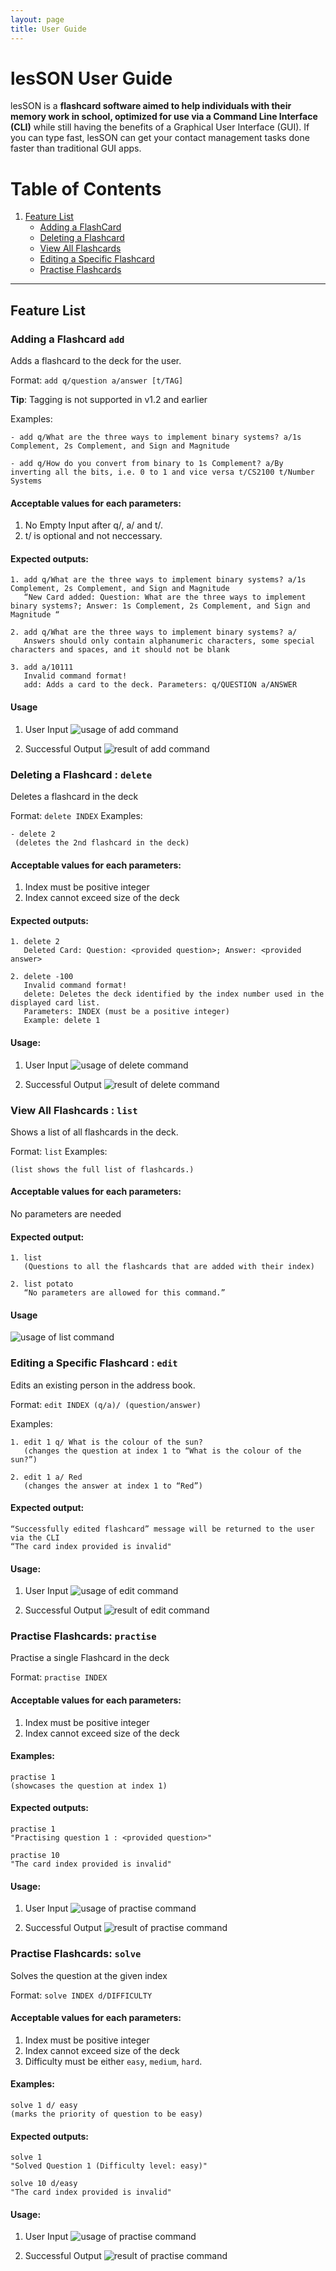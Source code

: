 ```yaml
---
layout: page
title: User Guide
---
```

# lesSON User Guide
lesSON is a **flashcard software aimed to help individuals with their memory work in school, optimized for use via a Command Line Interface (CLI)** while still having the benefits of a Graphical User Interface (GUI). If you can type fast, lesSON can get your contact management tasks done faster than traditional GUI apps.

# Table of Contents
1. [Feature List](#feature-list)
    - [Adding a FlashCard](#adding-a-flashcard-add)
    - [Deleting a Flashcard](#deleting-a-flashcard--delete)
    - [View All Flashcards](#view-all-flashcards--list)
    - [Editing a Specific Flashcard](#editing-a-specific-flashcard--edit)
    - [Practise Flashcards](#practise-flashcards-practise)

--------------------------------------------------------------------------------------------------------------------

## Feature List

### Adding a Flashcard `add`
Adds a flashcard to the deck for the user.

Format: `add q/question a/answer [t/TAG]​`

**Tip**: Tagging is not supported in v1.2 and earlier

Examples:

```
- add q/What are the three ways to implement binary systems? a/1s Complement, 2s Complement, and Sign and Magnitude

- add q/How do you convert from binary to 1s Complement? a/By inverting all the bits, i.e. 0 to 1 and vice versa t/CS2100 t/Number Systems
```

#### Acceptable values for each parameters:
1. No Empty Input after q/, a/ and t/.
2. t/ is optional and not neccessary.
#### Expected outputs:
```
1. add q/What are the three ways to implement binary systems? a/1s Complement, 2s Complement, and Sign and Magnitude
   “New Card added: Question: What are the three ways to implement binary systems?; Answer: 1s Complement, 2s Complement, and Sign and Magnitude “

2. add q/What are the three ways to implement binary systems? a/
   Answers should only contain alphanumeric characters, some special characters and spaces, and it should not be blank

3. add a/10111
   Invalid command format! 
   add: Adds a card to the deck. Parameters: q/QUESTION a/ANSWER
```
#### Usage
1. User Input
![usage of add command](./images/UserGuide/add_1.2.png)

2. Successful Output
![result of add command](./images/UserGuide/add_1.2_ans.png)


### Deleting a Flashcard : `delete`
Deletes a flashcard in the deck

Format: `delete INDEX`
Examples:
```
- delete 2
 (deletes the 2nd flashcard in the deck)
```

#### Acceptable values for each parameters:
1. Index must be positive integer
2. Index cannot exceed size of the deck

#### Expected outputs:
```
1. delete 2
   Deleted Card: Question: <provided question>; Answer: <provided answer>

2. delete -100
   Invalid command format! 
   delete: Deletes the deck identified by the index number used in the displayed card list.
   Parameters: INDEX (must be a positive integer)
   Example: delete 1
```
#### Usage:
1. User Input
   ![usage of delete command](./images/UserGuide/delete_1.2.png)

2. Successful Output
   ![result of delete command](./images/UserGuide/delete_1.2_ans.png)

### View All Flashcards : `list`
Shows a list of all flashcards in the deck.

Format: `list`
Examples:
```
(list shows the full list of flashcards.)
```

#### Acceptable values for each parameters:
No parameters are needed

#### Expected output:
```
1. list
   (Questions to all the flashcards that are added with their index)

2. list potato
   “No parameters are allowed for this command.”
```

#### Usage
![usage of list command](./images/UserGuide/list_1.2.png)

### Editing a Specific Flashcard : `edit`
Edits an existing person in the address book.

Format: `edit INDEX (q/a)/ (question/answer)`

Examples:
```
1. edit 1 q/ What is the colour of the sun?
   (changes the question at index 1 to “What is the colour of the sun?”)

2. edit 1 a/ Red
   (changes the answer at index 1 to “Red”)
```
#### Expected output:
```
“Successfully edited flashcard” message will be returned to the user via the CLI
“The card index provided is invalid"
```
#### Usage:
1. User Input
   ![usage of edit command](./images/UserGuide/edit_1.2.png)

2. Successful Output
   ![result of edit command](./images/UserGuide/edit_1.2_ans.png)



### Practise Flashcards: `practise`
Practise a single Flashcard in the deck

Format: `practise INDEX`

#### Acceptable values for each parameters:
1. Index must be positive integer
2. Index cannot exceed size of the deck

#### Examples:
```
practise 1 
(showcases the question at index 1)
```
#### Expected outputs:
```
practise 1 
"Practising question 1 : <provided question>"

practise 10
"The card index provided is invalid"
```

#### Usage:
1. User Input
   ![usage of practise command](./images/UserGuide/practise_1.2.png)

2. Successful Output
   ![result of practise command](./images/UserGuide/practise_1.2_ans.png)

### Practise Flashcards: `solve`
Solves the question at the given index

Format: `solve INDEX d/DIFFICULTY`

#### Acceptable values for each parameters:
1. Index must be positive integer
2. Index cannot exceed size of the deck
3. Difficulty must be either `easy`, `medium`, `hard`.

#### Examples:
```
solve 1 d/ easy
(marks the priority of question to be easy)
```
#### Expected outputs:
```
solve 1 
"Solved Question 1 (Difficulty level: easy)"

solve 10 d/easy
"The card index provided is invalid"
```

#### Usage:
1. User Input
   ![usage of practise command](./images/UserGuide/solve_1.2.png)

2. Successful Output
   ![result of practise command](./images/UserGuide/solve_1.2_ans.png)
